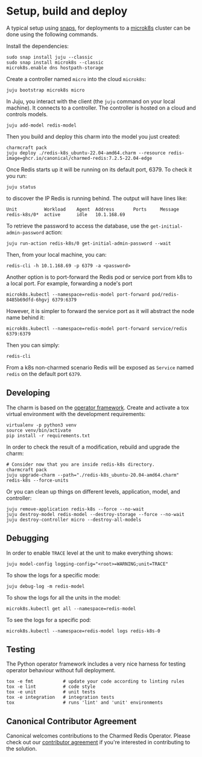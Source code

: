 # Setup, build and deploy

A typical setup using [snaps](https://snapcraft.io/), for deployments
to a [microk8s](https://microk8s.io/) cluster can be done using the
following commands.

Install the dependencies:

    sudo snap install juju --classic
    sudo snap install microk8s --classic
    microk8s.enable dns hostpath-storage
    
Create a controller named `micro` into the cloud `microk8s`:
  
    juju bootstrap microk8s micro

In Juju, you interact with the client (the `juju` command on your local machine). 
It connects to a controller. The controller is hosted on a cloud and controls models.

    juju add-model redis-model

Then you build and deploy this charm into the model you just created:
    
    charmcraft pack
    juju deploy ./redis-k8s_ubuntu-22.04-amd64.charm --resource redis-image=ghcr.io/canonical/charmed-redis:7.2.5-22.04-edge

Once Redis starts up it will be running on its default port, 6379. 
To check it you run:

    juju status

to discover the IP Redis is running behind. The output will have lines like:

    Unit          Workload    Agent  Address       Ports     Message
    redis-k8s/0*  active      idle   10.1.168.69

To retrieve the password to access the database, use the `get-initial-admin-password` action:

    juju run-action redis-k8s/0 get-initial-admin-password --wait

Then, from your local machine, you can:

    redis-cli -h 10.1.168.69 -p 6379 -a <password>

Another option is to port-forward the Redis pod or service port from k8s to a local port.
For example, forwarding a node's port

    microk8s.kubectl --namespace=redis-model port-forward pod/redis-8485b69dfd-6hgvj 6379:6379

However, it is simpler to forward the service port as it will abstract the node name behind it:

    microk8s.kubectl --namespace=redis-model port-forward service/redis 6379:6379

Then you can simply:

    redis-cli

From a k8s non-charmed scenario Redis will be exposed as `Service` named `redis` on the default
port `6379`.

## Developing

The charm is based on the [operator framework](https://github.com/canonical/operator/). Create and activate 
a tox virtual environment with the development requirements:

    virtualenv -p python3 venv
    source venv/bin/activate
    pip install -r requirements.txt

In order to check the result of a modification, rebuild and upgrade the charm:

    # Consider now that you are inside redis-k8s directory.
    charmcraft pack
    juju upgrade-charm --path="./redis-k8s_ubuntu-20.04-amd64.charm" redis-k8s --force-units

Or you can clean up things on different levels, application, model, and controller:

    juju remove-application redis-k8s --force --no-wait
    juju destroy-model redis-model --destroy-storage --force --no-wait
    juju destroy-controller micro --destroy-all-models

## Debugging

In order to enable `TRACE` level at the unit to make everything shows:
    
    juju model-config logging-config="<root>=WARNING;unit=TRACE"

To show the logs for a specific mode:
    
    juju debug-log -m redis-model

To show the logs for all the units in the model:

    microk8s.kubectl get all --namespace=redis-model

To see the logs for a specific pod:
    
    microk8s.kubectl --namespace=redis-model logs redis-k8s-0

## Testing

The Python operator framework includes a very nice harness for testing
operator behaviour without full deployment.

    tox -e fmt           # update your code according to linting rules
    tox -e lint          # code style
    tox -e unit          # unit tests
    tox -e integration   # integration tests
    tox                  # runs 'lint' and 'unit' environments


## Canonical Contributor Agreement

Canonical welcomes contributions to the Charmed Redis Operator. Please check out our [contributor agreement](https://ubuntu.com/legal/contributors) if you're interested in contributing to the solution.

